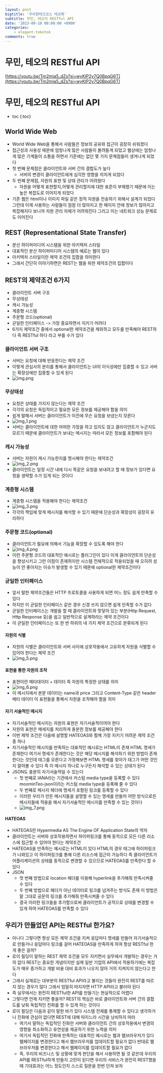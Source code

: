 ```yaml
---
layout: post
bigtitle: '우아한테크코스 테코톡'
subtitle: 무민, 테오의 RESTful API
date: '2023-09-18 00:00:00 +0900'
categories:
    - elegant-tekotok
comments: true
---
```


# 무민, 테오의 RESTful API
[https://youtu.be/Tm2mja5_dZs?si=wyKlP2y7Q0BpqG6T](https://youtu.be/Tm2mja5_dZs?si=wyKlP2y7Q0BpqG6T)

# 무민, 테오의 RESTful API
* toc
{:toc}

## World Wide Web
+ World Wide Web을 통해서 사람들은 정보의 공유와 접근이 굉장히 쉬워졌다
+ 접근성과 사용성 때문에 엄청나게 많은 사람들이 몰려들게 되었고 웹상에는 엄청나게 많은 기계들이 소통을 하면서 기준에는 없던 몇 가지 문제점들이 생겨나게 되었다
+ 첫 번째 문제점은 클라이언트와 서버 간의 결합도가 높다 
  + 서버의 변경이 클라이언트에게 심각한 영향을 끼치게 되었다
+ 두 번째 문제점, 자원의 표현 및 상태 관리가 어려웠다
  + 자원을 어떻게 표현할지,어떻게 관리할지에 대한 표준이 부재했기 때문에 이는 높은 복잡도로 이어지게 되었다
+ 기존 웹은 html이나 이미지 파일 같은 정적 자원을 전송하기 위해서 설계가 되었다 그런데 이제 사용하는 사람들이 점점 더 많아지고 한 페이지 안에 정보가 많아지고 복잡해지다 보니까 자원 관리 자체가 어려워진다
그리고 이는 네트워크 성능 문제로도 이어진다

## REST (Representational State Transfer)
+ 분산 하이퍼미디어 시스템을 위한 아키텍처 스타일
+ 대표적인 분산 하이퍼미디어 시스템의 예로는 웹이 있다
+ 아키텍처 스타일이란 제약 조건의 집합을 의미한다
+ 그래서 간단히 이야기하면은 REST는 웹을 위한 제약조건의 집합이다

## REST의 제약조건 6가지
+ 클라이언트 서버 구조
+ 무상태성
+ 캐시 가능성
+ 계층형 시스템
+ 주문형 코드(optional)
+ 균일한 인터페이스 -> 가장 중요하면서 지키기 어려다
+ 6가지 제약조건 중에서 optional한 제약조건을 제외하고 모두를 만족해야 REST하다 즉 RESTful 하다 라고 부를 수가 있다

### 클라이언트 서버 구조
+ 서버는 요청에 대해 반응한다는 제약 조건
+ 이렇게 관심사의 분리를 통해서 클라이언트는 UI의 이식성에만 집중할 수 있고 서버는 확장성에만 집중할 수 있게 된다
+ ![img.png](../../../assets/img/elegant-tekotok/MOOMINS-THEO-RESTfulAPI.png)

### 무상태성
+ 요청은 상태를 가지지 않는다는 제약 조건
+ 각각의 요청은 독립적이고 필요한 모든 정보를 제공해야 함을 의미
+ 쉽게 말해서 서버는 클라이언트가 이전에 무슨 요청을 보냈는지 모른다
+ ![img_1.png](../../../assets/img/elegant-tekotok/MOOMINS-THEO-RESTfulAPI_1.png)
+ 서버는 클라이언트에 대한 어떠한 가정을 하고 있지도 않고 클라이언트가 누군지도 모르기 때문에 클라이언트가 보내는 메시지는 따라서 모든 정보를 포함해야 된다

### 캐시 가능성
+ 서버는 자원이 캐시 가능한지를 명시해야 한다는 제약조건
+ ![img_2.png](../../../assets/img/elegant-tekotok/MOOMINS-THEO-RESTfulAPI_2.png)
+ 클라이언트는 일정 시간 내에 다시 똑같은 요청을 보내려고 할 때 정보가 있다면 요청을 생략할 수가 있게 되는 것이다
  
### 계층형 시스템
+ 계층형 시스템을 적용해야 한다는 제약조건
+ ![img_3.png](../../../assets/img/elegant-tekotok/MOOMINS-THEO-RESTfulAPI_3.png)
+ 각각의 책임에 맞게 메시지를 해석할 수 있기 때문에 단순성과 확장성이 굉장히 유리하다

### 주문형 코드(optional)
+ 클라이언트가 필요에 의해서 기능을 확장할 수 있도록 해야 한다
+ ![img_4.png](../../../assets/img/elegant-tekotok/MOOMINS-THEO-RESTfulAPI_4.png)
+ 이런 주문형 코드의 대표적인 예시로는 플러그인이 있다 이게 클라이언트의 단순성을 향상시키고 그런 이점이 존재하지만 시스템 전체적으로 적용되었을 때 오히려 성능이 안 좋아지는 이슈가 발생할 수 있기 때문에 optional한 제약조건이다

### 균일한 인터페이스
+ 앞서 말한 제약조건들은 HTTP 프로토콜을 사용하게 되면 어느 정도 쉽게 만족할 수 있다
+ 하지만 이 균일한 인터페이스 같은 경우 신경 쓰지 않으면 쉽게 만족할 수가 없다
+ 균일한 인터페이스는 개발을 할 때 클라이언트와 맞닿아 있는 부분(Http Request, Http Response 등)을 쉽고 일반적으로 설계하라는 제약 조건이다
+ 이 균일한 인터페이스는 또 한 번 하위의 네 가지 제약 조건으로 분류되게 된다

#### 자원의 식별
+ 자원의 식별은 클라이언트와 서버 사이에 상호작용에서 고유하게 자원을 식별할 수 있어야 한다는 제약 조건
+ ![img_5.png](../../../assets/img/elegant-tekotok/MOOMINS-THEO-RESTfulAPI_5.png)

#### 표현을 통한 자원의 조작
+ 표현이란 메타데이터 + 데이터 즉 자원의 특정한 상태를 의미
+ ![img_6.png](../../../assets/img/elegant-tekotok/MOOMINS-THEO-RESTfulAPI_6.png)
+ 이 메시지에서 본문 데이터는 name과 price 그리고 Content-Type 같은 header 메타 데이터 이 표현들을 통해서 자원을 조작해야 함을 의미

#### 자기 서술적인 메시지
+ 자기서술적인 메시지는 자원의 표현은 자기서술적이어야 한다
+ 자원의 표현은 메세지를 처리하게 충분한 정보를 제공해야 한다 
+ 이번 제약 조건은 다음에 설명할 HATEOAS와 함께 가장 지키기 어려운 제약 조건 중 하나
+ 자기서술적인 메시지를 만족하는 대표적인 예시로는 HTML이 존재 HTML 명세가 존재한다 여기서 명세가 존재한다는 것은 해당 메시지를 해석하기 위한 방법이 존재한다는 것인데
  태그를 모른다고 가정해보면 HTML 명세를 찾아가 태그가 어떤 것인지 알아볼 수 있다 즉 이 메시지 하나로 누구든지 해석할 수 있는 상태가 된다
+ JSON도 충분히 자기서술적일 수 있는다
  + 첫 번째로 IANA라는 기관에서 커스텀 media type을 등록할 수 있다 moominTeo-json이라는 커스텀 media type을 등록해 줄 수 있다
  + 두 번째로 메시지 헤더에 명세가 포함된 링크를 등록할 수 있다
  + 이러한 우리가 만든 메시지들을 설명할 수 있는 명세를 만들어 어떤 방식으로든 메시지들에 적용을 해서 자기서술적인 메시지를 만족할 수 있는 것이다
  + ![img_7.png](../../../assets/img/elegant-tekotok/MOOMINS-THEO-RESTfulAPI_7.png)

#### HATEOAS
+ HATEOAS란 Hypermedia AS The Engine OF Application State의 약자
+ 클라이언트는 서버와 상호작용하면서 하이퍼링크를 통해 동적으로 모든 다른 리소스에 접근할 수 있어야 한다는 제약조건
+ HATEOAS을 만족하는 예시로는 HTML이 있다 HTML의 경우 태그에 하이퍼링크가 나와있고 이 하이퍼링크를 통해 다른 리소스에 접근이 가능하다 즉 클라이언트가 어플리케이션의 상태를 동적으로 변경할 수 있으므로 HATEOAS를 만족한다 할 수 있다
+ JSON
  + 첫 번째 방법으로 location 헤더를 이용해 hyperlink을 추가해줘 만족시켜줄 수 있다
  + 두 번째 방법으로 헤더가 아닌 데이터로 링크를 넘겨주는 방식도 존재 이 방법은 말 그대로 공문의 링크를 추가해줘 만족시켜줄 수 있다
  + 결국 이러한 링크들을 추가함으로써 클라이언트가 공적으로 상태를 변경할 수 있게 하여 HATEOAS를 만족할 수 있다

## 우리가 만들었던 API는 RESTful 한가요?
+ 아니다 그렇다면 항상 모든 제약 조건을 지켜 응답마다 명세를 만들어 자기서술적으로 만들거나 응답마다 링크를 걸어 HATEOAS을 만족하게 하여 항상 RESTful 한 게 좋은 걸까?
+ 로이 필딩이 말하는 REST 제약 조건을 모두 지키면서 실무에서 개발하는 경우는 거의 없다 REST는 중요한 개념이지만 실제 일반 기업의 API에서 적용하기에는 복잡도가 매우 증가하고
  개발 비용 대비 효과가 나오지 않아 거의 지켜지지 않는다고 한다
+ 그래서 실제로는 대부분의 RESTful API라고 불리는 것들이 완전히 REST를 따르지 않는 경우가 많다 그래서 엄밀히 따지자면 HTTP API라고 불러야 된다
+ 즉 실무에서는 완전히 RESTful한 API를 만들기는 현실적으로 어렵다
+ 그렇다면 언제 지키면 좋을까? REST의 핵심은 바로 클라이언트와 서버 간의 결합도를 낮춰 독립적인 진화를 할 수 있게 하는 것이다 
+ 로이 필딩은 다음과 같이 말한 바가 있다 시스템 전체를 통제할 수 있다고 생각하거나 진화에 관심이 없다면 REST에 대해 따지느라 시간을 낭비하지 마라
  + 여기서 말하는 독립적인 진화란 서버와 클라이언트 간의 상호작용에서 변경의 영향을 최소화하고 유연성을 제공하기 위한 노력을 의미
  + 여기서 독립적인 진화에 만족하는 대표적인 예시로는 웹과 웹브라우저가 있다 웹페이지를 변경한다고 해서 웹브라우저를 업데이트할 필요가 없다 반대로 웹브라우저를 변경한다고 해서 웹페이지를 업데이트할 필요가 없다
  + 즉, 우리의 비즈니스 및 상황에 맞게 판단을 해서 사용하면 될 것 같은데 우리의 API를 RESTful하게 만들지 고민이 된다면 우리의 서비스가 완전히 REST했을 때
    기대효과는 어느 정도인지 스스로 질문을 한번 던져 보자
